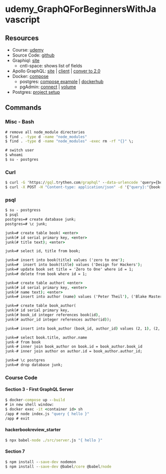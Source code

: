 # udemy_GraphQForBeginnersWithJavascript

## Resources

- Course: [udemy](https://www.udemy.com/course/graphql-for-beginners-with-javascript/)
- Source Code: [github](https://github.com/knowthen/graphql)
- Graphiql: [site](https://gql.trythen.com/graphiql)
  - cntl-space: shows list of fields
- Apollo GraphQL: [site](https://www.apollographql.com/) | [client](https://www.apollographql.com/client/) | [conver to 2.0](https://www.apollographql.com/docs/apollo-server/migration-two-dot/)
- Docker: [compose](https://docs.docker.com/compose/compose-file/)
    - postgres: [compose example](https://stackoverflow.com/questions/53266285/connecting-pgadmin-to-postgres-in-docker) | [dockerhub](https://hub.docker.com/_/postgres)
    - pgAdmin: [connect](https://stackoverflow.com/questions/25540711/docker-postgres-pgadmin-local-connection) | [volume](https://stackoverflow.com/questions/57174830/pgadmin-creates-new-random-volume-with-each-docker-compose-up)
- Postgres: [project setup](https://gist.github.com/knowthen/21a5959d6b99e04d73c8b2416e405bb0)

## Commands

### Misc - Bash
```cmd
# remove all node_module directories
$ find . -type d -name "node_modules"
$ find . -type d -name "node_modules" -exec rm -rf "{}" \;

# switch user
$ whoami
$ su - postgres
```

### Curl

```cmd
$ curl -G 'https://gql.trythen.com/graphql' --data-urlencode 'query={book(id:"1"){title}}'
$ curl -X POST -H "Content-type: application/json" -d '{"query}:"{book(id: \"1\"){title}}"}' https://gql.trythen.com/qraphql
```

### psql
```cmd
$ su - postgress
$ psql
postgres=# create database junk;
postgres=# \c junk;

junk=# create table book( <enter>
junk(# id serial primary key, <enter>
junk(# title text); <enter>

junk=# select id, title from book;

junk=# insert into book(title) values ('zero to one');
junk=#  insert into book(title) values ('Design for Hackers');
junk=# update book set title = 'Zero to One' where id = 1;
junk=# delete from book where id = 1;

junk=# create table author( <enter>
junk(# id serial primary key, <enter>
junk(# name text); <enter>
junk=# insert into author (name) values ('Peter Theil'), ('Blake Masters');

junk=# create table book_author(
junk(# id serial primary key,
junk(# book_id integer references book(id),
junk(# author_id integer references author(id));

junk=# insert into book_author (book_id, author_id) values (2, 1), (2, 2);

junk=# select book.title, author.name
junk-# from book
junk-# inner join book_author on book.id = book_author.book_id
junk-# inner join author on author.id = book_author.author_id;

junk=# \c postgres
junk=# drop database junk;

```

### Course Code

#### Section 3 - First GraphQL Server
```cmd
$ docker-compose up --build
# in new shell window:
$ docker exec -it <container id> sh
/app # node index.js "query { hello }"
/app # exit
```

#### hackerbookreview_starter
```cmd
$ npx babel-node ./src/server.js "{ hello }"
```
#### Section 7
```cmd
$ npm install --save-dev nodemon
$ npm install --save-dev @babel/core @babel/node
```
